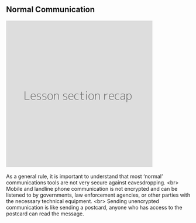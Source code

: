 
## Normal Communication

![](recap.png)

As a general rule, it is important to understand that most ‘normal’ communications tools are not very secure against eavesdropping.
&lt;br&gt;
Mobile and landline phone communication is not encrypted and can be listened to by governments, law enforcement agencies, or other parties with the necessary technical equipment. 
&lt;br&gt;
Sending unencrypted communication is like sending a postcard, anyone who has access to the postcard can read the message.
